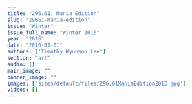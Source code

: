 ```yaml
---
title: "296.61: Mania Edition"
slug: "29661-mania-edition"
issue: "Winter"
issue_full_name: "Winter 2016"
year: "2016"
date: "2016-01-01"
authors: ['Timothy Hyunsoo Lee']
section: "art"
audio: []
main_image: ""
banner_image: ""
images: ['sites/default/files/296.61ManiaEdition2013.jpg']
videos: []
---
```


